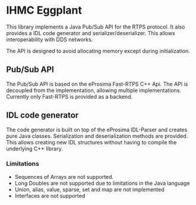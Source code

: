 # IHMC Eggplant

This library implements a Java Pub/Sub API for the RTPS protocol. It also provides a IDL code generator and serializer/deserializer. This allows interoperability with DDS networks.

The API is designed to avoid allocating memory except during initialization. 

## Pub/Sub API

The Pub/Sub API is based on the eProsima Fast-RTPS C++ Api. The API is decoupled from the implementation, allowing multiple implementations. Currently only Fast-RTPS is provided as a backend.

## IDL code generator
The code generator is built on top of the eProsima IDL-Parser and creates pure Java classes. Serialization and deserialization methods are provided. This allows creating new IDL structures without having to compile the underlying C++ library.
 
### Limitations
- Sequences of Arrays are not supported.
- Long Doubles are not supported due to limitations in the Java language
- Union, alias, value, sparse, set and map are not implemented
- Interfaces are not supported
